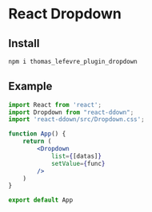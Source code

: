 # React Dropdown

## Install

```bash
npm i thomas_lefevre_plugin_dropdown
```

## Example

```jsx
import React from 'react';
import Dropdown from "react-ddown";
import 'react-ddown/src/Dropdown.css';

function App() {
    return (
        <Dropdown 
            list={[datas]}
            setValue={func}
        />
    )
}

export default App
```